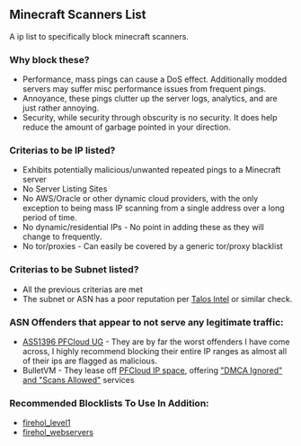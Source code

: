 ## Minecraft Scanners List

A ip list to specifically block minecraft scanners.

### Why block these?
* Performance, mass pings can cause a DoS effect.  Additionally modded servers may suffer misc performance issues from frequent pings.
* Annoyance, these pings clutter up the server logs, analytics, and are just rather annoying.
* Security, while security through obscurity is no security.  It does help reduce the amount of garbage pointed in your direction.

### Criterias to be IP listed?
* Exhibits potentially malicious/unwanted repeated pings to a Minecraft server
* No Server Listing Sites
* No AWS/Oracle or other dynamic cloud providers, with the only exception to being mass IP scanning from a single address over a long period of time.
* No dynamic/residential IPs - No point in adding these as they will change to frequently.
* No tor/proxies - Can easily be covered by a generic tor/proxy blacklist

### Criterias to be Subnet listed?
* All the previous criterias are met
* The subnet or ASN has a poor reputation per [Talos Intel](https://talosintelligence.com/reputation_center/) or similar check.




### ASN Offenders that appear to not serve any legitimate traffic:
* [AS51396 PFCloud UG](https://ipinfo.io/AS51396) - They are by far the worst offenders I have come across, I highly recommend blocking their entire IP ranges as almost all of their ips are flagged as malicious.
* BulletVM - They lease off [PFCloud IP space](https://ipinfo.io/AS51396), offering ["DMCA Ignored" and "Scans Allowed"](https://breachforums.is/Thread-⭐BulletVM-net⭐-CRACKING-SCAN-SPAM-ALLOWED-DMCA-IGNORED-OFFSHORE) services

### Recommended Blocklists To Use In Addition:
* [firehol_level1](https://iplists.firehol.org)
* [firehol_webservers](https://iplists.firehol.org/?ipset=firehol_webserver)
